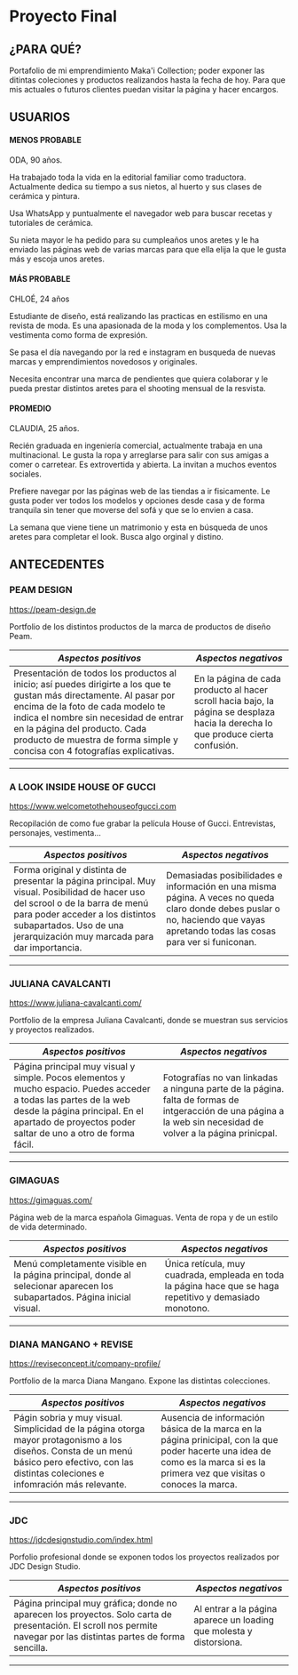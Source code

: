 # Proyecto Final


## ¿PARA QUÉ?

Portafolio de mi emprendimiento Maka'i Collection; poder exponer las ditintas coleciones y productos realizandos hasta la fecha de hoy. Para que mis actuales o futuros clientes puedan visitar la página y hacer encargos.

## USUARIOS

#### MENOS PROBABLE

ODA, 90 años. 

Ha trabajado toda la vida en la editorial familiar como traductora. Actualmente dedica su tiempo a sus nietos, al huerto y sus clases de cerámica y pintura.

Usa WhatsApp y puntualmente el navegador web para buscar recetas y tutoriales de cerámica.

Su nieta mayor le ha pedido para su cumpleaños unos aretes y le ha enviado las páginas web de varias marcas para que ella elija la que le gusta más y escoja unos aretes.


#### MÁS PROBABLE

CHLOÉ, 24 años

Estudiante de diseño, está realizando las practicas en estilismo en una revista de moda. Es una apasionada de la moda y los complementos. Usa la vestimenta como forma de expresión.

Se pasa el día navegando por la red e instagram en busqueda de nuevas marcas y emprendimientos novedosos y originales.

Necesita encontrar una marca de pendientes que quiera colaborar y le pueda prestar distintos aretes para el shooting mensual de la resvista. 


#### PROMEDIO

CLAUDIA, 25 años.

Recién graduada en ingeniería comercial, actualmente trabaja en una multinacional. Le gusta la ropa y arreglarse para salir con sus amigas a comer o carretear. Es extrovertida y abierta. La invitan a muchos eventos sociales.

Prefiere navegar por las páginas web de las tiendas a ir fisicamente. Le gusta poder ver todos los modelos y opciones desde casa y de forma tranquila sin tener que moverse del sofá y que se lo envien a casa. 

La semana que viene tiene un matrimonio y esta en búsqueda de unos aretes para completar el look. Busca algo orginal y distino. 



## ANTECEDENTES

### PEAM DESIGN
https://peam-design.de



Portfolio de los distintos productos de la marca de productos de diseño Peam.

| *Aspectos positivos*  | *Aspectos negativos* | 
| ------------- |-------------| 
| Presentación de todos los productos al inicio; así puedes dirigirte a los que te gustan más directamente. Al pasar por encima de la foto de cada modelo te indica el nombre sin necesidad de entrar en la página del producto. Cada producto de muestra de forma simple y concisa con 4 fotografías explicativas. | En la página de cada producto al hacer scroll hacia bajo, la página se desplaza hacia la derecha lo que produce cierta confusión.| 

****

### A LOOK INSIDE HOUSE OF GUCCI
https://www.welcometothehouseofgucci.com


Recopilación de como fue grabar la película House of Gucci. Entrevistas, personajes, vestimenta... 

| *Aspectos positivos*  | *Aspectos negativos* | 
| ------------- |-------------| 
| Forma original y distinta de presentar la página principal. Muy visual. Posibilidad de hacer uso del scrool o de la barra de menú para poder acceder a los distintos subapartados. Uso de una jerarquización muy marcada para dar importancia. | Demasiadas posibilidades e información en una misma página. A veces no queda claro donde debes puslar o no, haciendo que vayas apretando todas las cosas para ver si funiconan.| 
 
****

### JULIANA CAVALCANTI
https://www.juliana-cavalcanti.com/


Portfolio de la empresa Juliana Cavalcanti, donde se muestran sus servicios y proyectos realizados. 

| *Aspectos positivos*  | *Aspectos negativos* | 
| ------------- |-------------| 
| Página principal muy visual y simple. Pocos elementos y mucho espacio. Puedes acceder a todas las partes de la web desde la página principal. En el apartado de proyectos poder saltar de uno a otro de forma fácil. | Fotografías no van linkadas a ninguna parte de la página. falta de formas de intgeracción de una página a la web sin necesidad de volver a la página prinicpal.| 
 
****


### GIMAGUAS
https://gimaguas.com/




Página web de la marca española Gimaguas. Venta de ropa y de un estilo de vida determinado. 

| *Aspectos positivos*  | *Aspectos negativos* | 
| ------------- |-------------| 
|Menú completamente visible en la página principal, donde al selecionar aparecen los subapartados. Página inicial visual.| Única retícula, muy cuadrada, empleada en toda la página hace que se haga repetitivo y demasiado monotono. | 
 
****


### DIANA MANGANO + REVISE
https://reviseconcept.it/company-profile/




Portfolio de la marca Diana Mangano. Expone las distintas colecciones. 

| *Aspectos positivos*  | *Aspectos negativos* | 
| ------------- |-------------| 
| Págin sobria y muy visual. Simplicidad de la página otorga mayor protagonismo a los diseños. Consta de un menú básico pero efectivo, con las distintas coleciones e infomración más relevante. | Ausencia de información básica de la marca en la página prinicipal, con la que poder hacerte una idea de como es la marca si es la primera vez que visitas o conoces la marca. | 
 
****

### JDC
https://jdcdesignstudio.com/index.html




Porfolio profesional donde se exponen todos los proyectos realizados por JDC Design Studio. 

| *Aspectos positivos*  | *Aspectos negativos* | 
| ------------- |-------------| 
|Página principal muy gráfica; donde no aparecen los proyectos. Solo carta de presentación. El scroll nos permite navegar por las distintas partes de forma sencilla. | Al entrar a la página aparece un loading que molesta y distorsiona. | 
 
****




